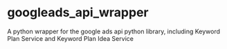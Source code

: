 # googleads_api_wrapper
A python wrapper for the google ads api python library, including Keyword Plan Service and Keyword Plan Idea Service
